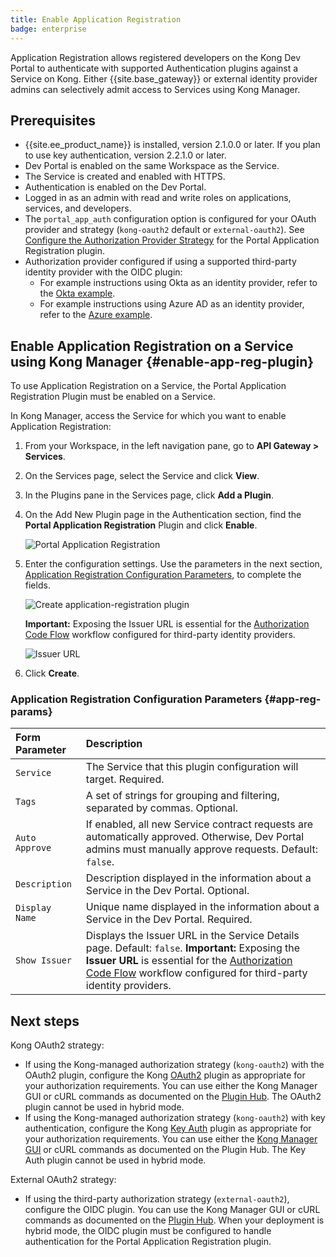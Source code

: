 ```yaml
---
title: Enable Application Registration
badge: enterprise
---
```


Application Registration allows registered developers on the Kong Dev Portal to
authenticate with supported Authentication plugins against a Service on Kong. Either {{site.base_gateway}} or
external identity provider admins can selectively admit access to Services using Kong Manager.

## Prerequisites
* {{site.ee_product_name}} is installed, version 2.1.0.0 or later. If you plan to use
key authentication, version 2.2.1.0 or later.
* Dev Portal is enabled on the same Workspace as the Service.
* The Service is created and enabled with HTTPS.
* Authentication is enabled on the Dev Portal.
* Logged in as an admin with read and write roles on applications, services, and
  developers.
* The `portal_app_auth` configuration option is configured for your OAuth provider
  and strategy (`kong-oauth2` default or `external-oauth2`). See
[Configure the Authorization Provider Strategy](/gateway/{{page.kong_version}}/developer-portal/administration/application-registration/auth-provider-strategy) for the Portal Application Registration plugin.
* Authorization provider configured if using a supported third-party
  identity provider with the OIDC plugin:
  * For example instructions using Okta as an identity provider, refer to the
    [Okta example](/gateway/{{page.kong_version}}/developer-portal/administration/application-registration/okta-config).
  * For example instructions using Azure AD as an identity provider, refer to the
    [Azure example](/gateway/{{page.kong_version}}/developer-portal/administration/application-registration/azure-oidc-config).

## Enable Application Registration on a Service using Kong Manager {#enable-app-reg-plugin}

To use Application Registration on a Service, the Portal Application Registration
Plugin must be enabled on a Service.

In Kong Manager, access the Service for which you want to enable Application Registration:

1. From your Workspace, in the left navigation pane, go to **API Gateway > Services**.
2. On the Services page, select the Service and click **View**.
3. In the Plugins pane in the Services page, click **Add a Plugin**.
4. On the Add New Plugin page in the Authentication section, find the
   **Portal Application Registration** Plugin and click **Enable**.

   ![Portal Application Registration](/assets/images/docs/dev-portal/app-reg-plugin-panel.png)

5. Enter the configuration settings. Use the parameters in the next section,
   [Application Registration Configuration Parameters](#application-registration-configuration-parameters),
   to complete the fields.

   ![Create application-registration plugin](/assets/images/docs/dev-portal/create-app-reg-plugin-form.png)

   **Important:** Exposing
   the Issuer URL is essential for the
   [Authorization Code Flow](/gateway/{{page.kong_version}}/developer-portal/administration/application-registration/3rd-party-oauth/#ac-flow)
   workflow configured for third-party identity providers.

   ![Issuer URL](/assets/images/docs/dev-portal/dev-portal-issuer-url.png)

6. Click **Create**.

### Application Registration Configuration Parameters {#app-reg-params}

| Form Parameter | Description                                                                       |
|:---------------|:----------------------------------------------------------------------------------|
| `Service` | The Service that this plugin configuration will target. Required. |
| `Tags` | A set of strings for grouping and filtering, separated by commas. Optional. |
| `Auto Approve` | If enabled, all new Service contract requests are automatically approved. Otherwise, Dev Portal admins must manually approve requests. Default: `false`. |
| `Description` | Description displayed in the information about a Service in the Dev Portal. Optional. |
| `Display Name` | Unique name displayed in the information about a Service in the Dev Portal. Required. |
| `Show Issuer` | Displays the Issuer URL in the Service Details page. Default: `false`. **Important:** Exposing the **Issuer URL** is essential for the [Authorization Code Flow](/gateway/{{page.kong_version}}/developer-portal/administration/application-registration/3rd-party-oauth/#ac-flow) workflow configured for third-party identity providers. |

## Next steps

Kong OAuth2 strategy:

* If using the Kong-managed authorization strategy
(`kong-oauth2`) with the OAuth2 plugin, configure the Kong [OAuth2](/hub/kong-inc/oauth2/)
plugin as appropriate for your authorization requirements. You can use either the
Kong Manager GUI or cURL commands as documented on the [Plugin Hub](/hub/).
The OAuth2 plugin cannot be used in hybrid mode.
* If using the Kong-managed authorization strategy
(`kong-oauth2`) with key authentication, configure the Kong
[Key Auth](/hub/kong-inc/key-auth/) plugin as appropriate for your authorization
requirements. You can use either the
[Kong Manager GUI](/gateway/{{page.kong_version}}/developer-portal/administration/application-registration/enable-key-auth-plugin)
or cURL commands as documented on the Plugin Hub. The Key Auth plugin
cannot be used in hybrid mode.

External OAuth2 strategy:

* If using the third-party authorization strategy
(`external-oauth2`), configure the OIDC plugin. You can use the Kong Manager GUI
or cURL commands as documented on the [Plugin Hub](/hub/kong-inc/openid-connect).
When your deployment is hybrid mode, the OIDC plugin must be configured to handle
authentication for the Portal Application Registration plugin.
